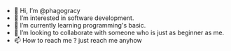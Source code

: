 - 👋 Hi, I’m @phagogracy
- 👀 I’m interested in software development.
- 🌱 I’m currently learning programming's basic.
- 💞️ I’m looking to collaborate with someone who is just as beginner as me.
- 📫 How to reach me ? just reach me anyhow

<!---
phagogracy/phagogracy is a ✨ special ✨ repository because its `README.md` (this file) appears on your GitHub profile.
You can click the Preview link to take a look at your changes.
--->
